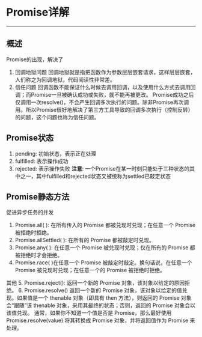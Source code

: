 # Promise详解
***
## 概述
Promise的出现，解决了
1. 回调地狱问题
回调地狱就是指把函数作为参数层层嵌套请求，这样层层嵌套，人们称之为回调地狱，代码阅读性非常差。
2. 信任问题
回调函数不能保证什么时候去调用回调，以及使用什么方式去调用回调；而Promise一旦被确认成功或失败，就不能再被更改。
Promise成功之后仅调用一次resolve()，不会产生回调多次执行的问题。除非Promise再次调用。所以Promise很好地解决了第三方工具导致的回调多次执行（控制反转）的问题，这个问题也称为信任问题。
## Promise状态
1. pending: 初始状态，表示正在处理
2. fulfilled: 表示操作成功
3. rejected: 表示操作失败
**注意**: 一个Promise在某一时刻只能处于三种状态的其中之一，其中fulfilled和rejected状态又被统称为settled已敲定状态
## Promise静态方法
促进异步任务的并发
1. Promise.all( ): 在所有传入的 Promise 都被兑现时兑现；在任意一个 Promise 被拒绝时拒绝。
2. Promise.allSettled( ): 在所有的 Promise 都被敲定时兑现。
3. Promise.any( ): 在任意一个 Promise 被兑现时兑现；仅在所有的 Promise 都被拒绝时才会拒绝。
4. Promise.race( )在任意一个 Promise 被敲定时敲定。换句话说，在任意一个 Promise 被兑现时兑现；在任意一个的 Promise 被拒绝时拒绝。

其他
5. Promise.reject(): 返回一个新的 Promise 对象，该对象以给定的原因拒绝。
6. Promise.resolve()
返回一个新的 Promise 对象，该对象以给定的值兑现。如果值是一个 thenable 对象（即具有 then 方法），则返回的 Promise 对象会“跟随”该 thenable 对象，采用其最终的状态；否则，返回的 Promise 对象会以该值兑现。
通常，如果你不知道一个值是否是 Promise，那么最好使用 Promise.resolve(value) 将其转换成 Promise 对象，并将返回值作为 Promise 来处理。